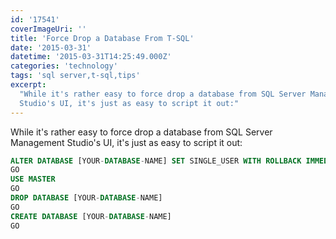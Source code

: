 ```yaml
---
id: '17541'
coverImageUri: ''
title: 'Force Drop a Database From T-SQL'
date: '2015-03-31'
datetime: '2015-03-31T14:25:49.000Z'
categories: 'technology'
tags: 'sql server,t-sql,tips'
excerpt:
  "While it's rather easy to force drop a database from SQL Server Management
  Studio's UI, it's just as easy to script it out:"
---
```


While it's rather easy to force drop a database from SQL Server Management
Studio's UI, it's just as easy to script it out:

```sql
ALTER DATABASE [YOUR-DATABASE-NAME] SET SINGLE_USER WITH ROLLBACK IMMEDIATE;
GO
USE MASTER
GO
DROP DATABASE [YOUR-DATABASE-NAME]
GO
CREATE DATABASE [YOUR-DATABASE-NAME]
GO
```
